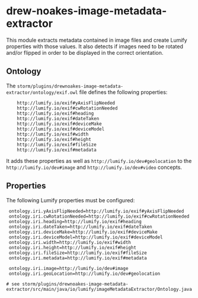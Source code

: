 # drew-noakes-image-metadata-extractor

This module extracts metadata contained in image files and create Lumify properties with those values. It also detects
if images need to be rotated and/or flipped in order to be displayed in the correct orientation.

## Ontology

The `storm/plugins/drewnoakes-image-metadata-extractor/ontology/exif.owl` file defines the following properties:

        http://lumify.io/exif#yAxisFlipNeeded
        http://lumify.io/exif#cwRotationNeeded
        http://lumify.io/exif#heading
        http://lumify.io/exif#dateTaken
        http://lumify.io/exif#deviceMake
        http://lumify.io/exif#deviceModel
        http://lumify.io/exif#width
        http://lumify.io/exif#height
        http://lumify.io/exif#fileSize
        http://lumify.io/exif#metadata

It adds these properties as well as `http://lumify.io/dev#geolocation` to the `http://lumify.io/dev#image` and `http://lumify.io/dev#video` concepts.


## Properties

The following Lumify properties must be configured:

     ontology.iri.yAxisFlipNeeded=http://lumify.io/exif#yAxisFlipNeeded
     ontology.iri.cwRotationNeeded=http://lumify.io/exif#cwRotationNeeded
     ontology.iri.heading=http://lumify.io/exif#heading
     ontology.iri.dateTaken=http://lumify.io/exif#dateTaken
     ontology.iri.deviceMake=http://lumify.io/exif#deviceMake
     ontology.iri.deviceModel=http://lumify.io/exif#deviceModel
     ontology.iri.width=http://lumify.io/exif#width
     ontology.iri.height=http://lumify.io/exif#height
     ontology.iri.fileSize=http://lumify.io/exif#fileSize
     ontology.iri.metadata=http://lumify.io/exif#metadata

     ontology.iri.image=http://lumify.io/dev#image
     ontology.iri.geoLocation=http://lumify.io/dev#geolocation

    # see storm/plugins/drewnoakes-image-metadata-extractor/src/main/java/io/lumify/imageMetadataExtractor/Ontology.java
